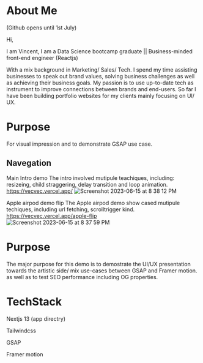 # About Me
(Github opens until 1st July)

Hi, 

I am Vincent, I am a Data Science bootcamp graduate || Business-minded front-end engineer (Reactjs)

With a mix background in Marketing/ Sales/ Tech. I spend my time assisting businesses to speak out
brand values, solving business challenges as well as achieving their business goals. My passion is to use
up-to-date tech as instrument to improve connections between brands and end-users. So far I have been
building portfolio websites for my clients mainly focusing on UI/ UX.

# Purpose
For visual impression and to demonstrate GSAP use case.

## Navegation 
Main Intro demo
The intro involved mutipule teachiques, including: resizeing, child straggering, delay transition and loop animation.
https://vecvec.vercel.app/
![Screenshot 2023-06-15 at 8 38 12 PM](https://github.com/vincedwin/vec-portfolio/assets/52823998/93bdca0f-8fd7-41e4-8bb0-f87a00f4a40c)

Apple airpod demo flip
The Apple airpod demo show cased mutipule techiques, including url fetching, scrolltrigger kind.
https://vecvec.vercel.app/apple-flip
![Screenshot 2023-06-15 at 8 37 59 PM](https://github.com/vincedwin/vec-portfolio/assets/52823998/c49f60c5-8dfd-4747-a1cd-354afefd3edd)

# Purpose
The major purpose for this demo is to demostrate the UI/UX presentation towards the artistic side/ mix use-cases between GSAP and Framer motion. as well as to test SEO performance including OG properties.

# TechStack
Nextjs 13 (app directry)

Tailwindcss

GSAP

Framer motion
